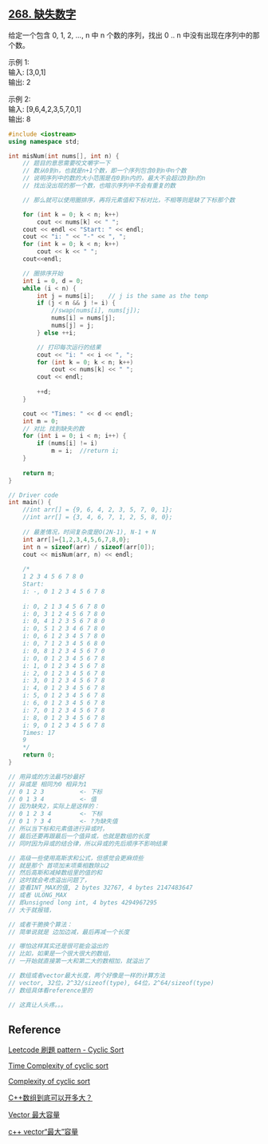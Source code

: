 ## [268. 缺失数字](https://leetcode-cn.com/problems/missing-number/)

给定一个包含 0, 1, 2, ..., n 中 n 个数的序列，找出 0 .. n 中没有出现在序列中的那个数。

示例 1:  
输入: [3,0,1]  
输出: 2

示例 2:  
输入: [9,6,4,2,3,5,7,0,1]  
输出: 8

~~~C++
#include <iostream>
using namespace std;

int misNum(int nums[], int n) {
    // 题目的意思需要咬文嚼字一下
    // 数从0到n，也就是n+1个数，即一个序列包含0到n中n个数
    // 说明序列中的数的大小范围是在0到n内的，最大不会超过0到n的n
    // 找出没出现的那一个数，也暗示序列中不会有重复的数

    // 那么就可以使用圈排序，再将元素值和下标对比，不相等则是缺了下标那个数

    for (int k = 0; k < n; k++)
        cout << nums[k] << " ";
    cout << endl << "Start: " << endl;
    cout << "i: " << "-" << ", ";
    for (int k = 0; k < n; k++)
        cout << k << " ";
    cout<<endl;

    // 圈排序开始
    int i = 0, d = 0;
    while (i < n) {
        int j = nums[i];    // j is the same as the temp
        if (j < n && j != i) {
            //swap(nums[i], nums[j]);
            nums[i] = nums[j];
            nums[j] = j;
        } else ++i;

        // 打印每次运行的结果
        cout << "i: " << i << ", ";
        for (int k = 0; k < n; k++)
            cout << nums[k] << " ";
        cout << endl;
        
        ++d;
    }

    cout << "Times: " << d << endl;
    int m = 0;
    // 对比 找到缺失的数
    for (int i = 0; i < n; i++) {
        if (nums[i] != i)
            m = i;	//return i;
    }
    
    return m;
}

// Driver code
int main() {
    //int arr[] = {9, 6, 4, 2, 3, 5, 7, 0, 1};
    //int arr[] = {3, 4, 6, 7, 1, 2, 5, 8, 0};
    
    // 最差情况，时间复杂度是O(2N-1), N-1 + N
    int arr[]={1,2,3,4,5,6,7,8,0};
    int n = sizeof(arr) / sizeof(arr[0]);
    cout << misNum(arr, n) << endl;
    
    /*
    1 2 3 4 5 6 7 8 0
    Start:
    i: -, 0 1 2 3 4 5 6 7 8
    
    i: 0, 2 1 3 4 5 6 7 8 0
    i: 0, 3 1 2 4 5 6 7 8 0
    i: 0, 4 1 2 3 5 6 7 8 0
    i: 0, 5 1 2 3 4 6 7 8 0
    i: 0, 6 1 2 3 4 5 7 8 0
    i: 0, 7 1 2 3 4 5 6 8 0
    i: 0, 8 1 2 3 4 5 6 7 0
    i: 0, 0 1 2 3 4 5 6 7 8
    i: 1, 0 1 2 3 4 5 6 7 8
    i: 2, 0 1 2 3 4 5 6 7 8
    i: 3, 0 1 2 3 4 5 6 7 8
    i: 4, 0 1 2 3 4 5 6 7 8
    i: 5, 0 1 2 3 4 5 6 7 8
    i: 6, 0 1 2 3 4 5 6 7 8
    i: 7, 0 1 2 3 4 5 6 7 8
    i: 8, 0 1 2 3 4 5 6 7 8
    i: 9, 0 1 2 3 4 5 6 7 8
    Times: 17
    9
    */
    return 0;
}


~~~

~~~C++
// 用异或的方法最巧妙最好
// 异或是 相同为0 相异为1
// 0 1 2 3			<- 下标
// 0 1 3 4			<- 值
// 因为缺失2，实际上是这样的：
// 0 1 2 3 4		<- 下标
// 0 1 ? 3 4		<- ?为缺失值
// 所以当下标和元素值进行异或时，
// 最后还要再跟最后一个值异或，也就是数组的长度
// 同时因为异或的结合律，所以异或的先后顺序不影响结果
~~~

~~~C++
// 高级一些使用高斯求和公式，但感觉会更麻烦些
// 就是那个 首项加末项乘相数除以2
// 然后高斯和减掉数组里的值的和
// 这时就会考虑溢出问题了，
// 查看INT_MAX的值, 2 bytes 32767, 4 bytes 2147483647
// 或者 ULONG_MAX 
// 即unsigned long int, 4 bytes 4294967295 
// 大于就报错，

// 或者干脆换个算法：
// 简单说就是 边加边减，最后再减一个长度

// 哪怕这样其实还是很可能会溢出的
// 比如，如果是一个很大很大的数组，
// 一开始就直接第一大和第二大的数相加，就溢出了

// 数组或者vector最大长度，两个好像是一样的计算方法
// vector, 32位，2^32/sizeof(type), 64位，2^64/sizeof(type)
// 数组具体看reference里的

// 这真让人头疼。。。
~~~



## Reference

[Leetcode 刷題 pattern - Cyclic Sort](https://blog.techbridge.cc/2020/02/16/leetcode-%E5%88%B7%E9%A1%8C-pattern-cyclic-sort/)

[Time Complexity of cyclic sort](https://discuss.educative.io/t/time-complexity-of-cyclic-sort/13116/2)

[Complexity of cyclic sort](https://cs.stackexchange.com/questions/118782/complexity-of-cyclic-sort)

[C++数组到底可以开多大？](https://blog.csdn.net/a479778594/article/details/70157121)

[Vector 最大容量](http://blog.sina.com.cn/s/blog_6c5a47d30102vkte.html)

[c++ vector“最大”容量](https://blog.csdn.net/iceboy314159/article/details/80329979)